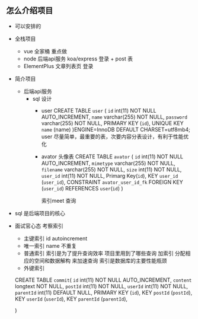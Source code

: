 ## 怎么介绍项目

- 可以安排的

- 全栈项目
    - vue 全家桶 重点做
    - node 后端api服务 koa/express 登录 + post 表
    - ElementPlus 文章列表页 登录

- 简介项目
    - 后端api服务
        - sql 设计
            - user 
                CREATE TABLE `user` (
                    `id` int(11) NOT NULL AUTO_INCREMENT,
                    `name` varchar(255) NOT NULL,
                    `password` varchar(255) NOT NULL,
                    PRIMARY KEY (`id`),
                    UNIQUE KEY `name` (name)
                )ENGINE=InnoDB DEFAULT CHARSET=utf8mb4;
                user 尽量简单，最重要的表，次要内容分表设计，有利于性能优化
            - avator 头像表
                CREATE TABLE `avator` (
                    `id` int(11) NOT NULL AUTO_INCREMENT,
                    `mimetype` varchar(255) NOT NULL,
                    `filename` varchar(255) NOT NULL,
                    `size` int(11) NOT NULL,
                    `user_id` int(11) NOT NULL,
                    Primarg Key(`id`),
                    KEY `user_id` (`user_id`),
                    CONSTRAINT `avator_user_id_fk` FOREIGN KEY (`user_id`) 
                    REFERENCES `user`(`id`)
                )

                索引meet 查询

- sql 是后端项目的核心
- 面试官心态 考察索引
    - 主键索引 id autoincrement
    - 唯一索引 name 不重复
    - 普通索引 
        索引是为了提升查询效率
        项目里用到了哪些查询 加索引
        分配相应的空间和数据解构 来加速查询 索引是数据库的主要性能瓶颈
    - 外键索引

    CREATE TABLE `commit`(
        `id` int(11) NOT NULL AUTO_INCREMENT,
        `content`  longtext NOT NULL,
        `postId` int(11) NOT NULL,
        `userId` int(11) NOT NULL,
        `parentId` int(11) DEFAULT NULL,
        PRIMARY KEY (`id`),
        KEY `postId` (`postId`),
        KEY `userId` (`userId`),
        KEY `parentId` (`parentId`),

    )
